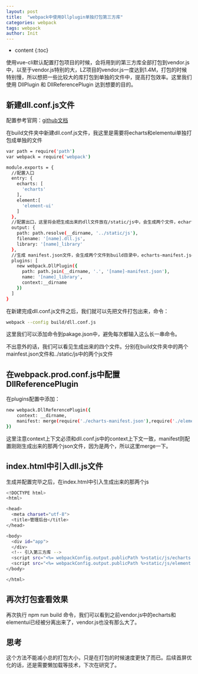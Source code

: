 ```yaml
---
layout: post
title:  "webpack中使用Dllplugin单独打包第三方库"
categories: webpack
tags: webpack
author: Init
---
```


* content
{:toc}

使用vue-cli默认配置打包项目的时候，会将用到的第三方库全部打包到vendor.js中，以至于vendor.js特别的大，LZ项目的vendor.js一度达到1.4M，打包的时候特别慢，所以想把一些比较大的库打包到单独的文件中，提高打包效率。这里我们使用 DllPlugin 和 DllReferencePlugin 达到想要的目的。




## 新建dll.conf.js文件

配置参考官网：[github文档](https://github.com/webpack/docs/wiki/list-of-plugins#dllplugin)

在build文件夹中新建dll.conf.js文件，我这里是需要将echarts和elementui单独打包成单独的文件

``` sh
var path = require('path')
var webpack = require('webpack')

module.exports = {
  //配置入口
  entry: {
    echarts: [
      'echarts'
    ],
    element:[
      'element-ui'
    ]
  },
  //配置出口，这里将会把生成出来的dll文件放在/static/js中，会生成两个文件，echarts.dll.js，element.dll.js
  output: {
    path: path.resolve(__dirname, '../static/js'),
    filename: '[name].dll.js',
    library: '[name]_library'
  },
  //生成 manifest.json文件，会生成两个文件到build目录中，echarts-manifest.json，element-manifest.json
  plugins: [    
    new webpack.DllPlugin({
      path: path.join(__dirname, '.', '[name]-manifest.json'),     
      name: '[name]_library',
      context:__dirname
    })    
  ]
}

```

在新建完成dll.conf.js文件之后，我们就可以先把文件打包出来，命令：

``` sh
webpack --config build/dll.conf.js
```

这里我们可以添加命令到pakage.json中，避免每次都输入这么长一串命令。

不出意外的话，我们可以看见生成出来的四个文件。分别在build文件夹中的两个mainfest.json文件和../static/js中的两个js文件


## 在webpack.prod.conf.js中配置DllReferencePlugin

在plugins配置中添加：

``` sh
new webpack.DllReferencePlugin({
    context: __dirname,
    manifest: merge(require('./echarts-manifest.json'),require('./element-manifest.json'))
})  
```

这里注意context上下文必须和dll.conf.js中的context上下文一致，manifest则配置刚刚生成出来的那两个json文件，因为是两个，所以这里merge一下。

## index.html中引入dll.js文件

生成并配置完毕之后，在index.html中引入生成出来的那两个js

``` sh
<!DOCTYPE html>
<html>

<head>
  <meta charset="utf-8">
  <title>管理后台</title>
</head>

<body>
  <div id="app">
  </div>
  <!-- 引入第三方库 -->
  <script src="<%= webpackConfig.output.publicPath %>static/js/echarts.dll.js"></script>
  <script src="<%= webpackConfig.output.publicPath %>static/js/element.dll.js"></script>
</body>

</html>
```

## 再次打包查看效果

再次执行 npm run build 命令，我们可以看到之前vendor.js中的echarts和elementui已经被分离出来了，vendor.js也没有那么大了。

## 思考

这个方法不能减小总的打包大小，只是在打包的时候速度更快了而已。后续首屏优化的话，还是需要懒加载等技术，下次在研究了。

